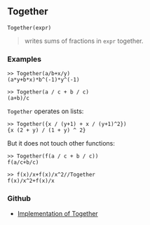 ## Together

```
Together(expr)
```

> writes sums of fractions in `expr` together.

### Examples

```
>> Together(a/b+x/y)
(a*y+b*x)*b^(-1)*y^(-1)

>> Together(a / c + b / c)
(a+b)/c
```

`Together` operates on lists:

```
>> Together({x / (y+1) + x / (y+1)^2})
{x (2 + y) / (1 + y) ^ 2}
```

But it does not touch other functions:

```
>> Together(f(a / c + b / c))
f(a/c+b/c)

>> f(x)/x+f(x)/x^2//Together
f(x)/x^2+f(x)/x
```

### Github

* [Implementation of Together](https://github.com/axkr/symja_android_library/blob/master/symja_android_library/matheclipse-core/src/main/java/org/matheclipse/core/builtin/Algebra.java#L4242) 
